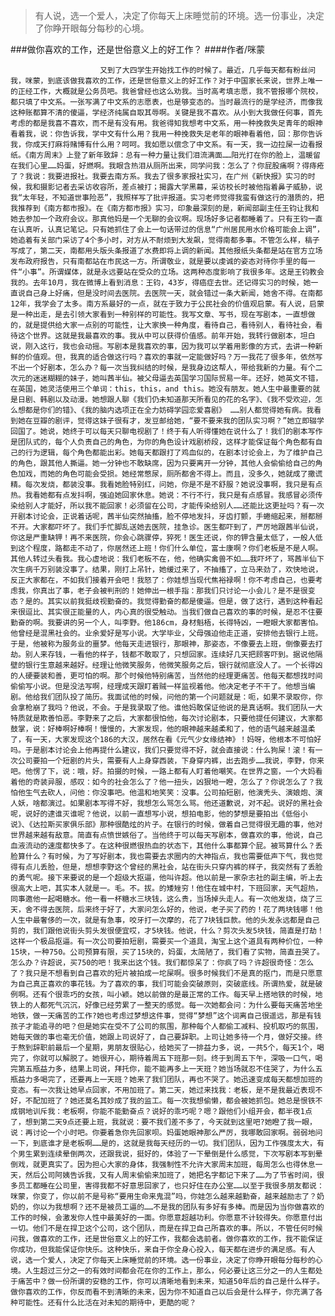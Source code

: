 > 有人说，选一个爱人，决定了你每天上床睡觉前的环境。选一份事业，决定了你睁开眼每分每秒的心境。

###做你喜欢的工作，还是世俗意义上的好工作？
####作者/咪蒙

						又到了大四学生开始找工作的时候了。最近，几乎每天都有粉丝问我，咪蒙，到底该做我喜欢的工作，还是世俗意义上的好工作？对于中国家长来说，世界上唯一的正经工作，大概就是公务员吧。我爸曾经也这么劝我。当时高考填志愿，我不管报哪个院校，都只填了中文系。一张写满了中文系的志愿表，也是够变态的。当时最流行的是学经济，而像我这种账都算不清的傻逼，学经济纯属自取其辱啊。关键是我不喜欢。从小到大我做任何事，首先考虑的都是我喜不喜欢，而不是有没有用。我爸得知我想考中文系，用一种挽救失足青年的眼神看着我，说：你告诉我，学中文有什么用？我用一种挽救失足老年的眼神看着他，回：那你告诉我，你成天打麻将赌博有什么用？呵呵。我如愿以偿念了中文系。有一天，我一边拉屎一边看报纸。《南方周末》上登了新年致辞：总有一种力量让我们泪流满面……阳光打在你的脸上，温暖留在我们心里……妈蛋，好燃啊。我眼含热泪从厕所出来，同学问我：怎么了？你屁股痛啊？得痔疮了？我说：我要进报社。我要去南方系。我去了很多家报社实习，在广州《新快报》实习的时候，我和摄影记者去采访收容所，差点被打；揭露大学黑幕，采访校长时被他指着鼻子威胁，说我“太年轻，不知道世事险恶”，我照样写了批评报道。实习老师觉得我蛮有做这行的潜质的，把我推荐到《南方都市报》。在《南方都市报》实习，印象最深刻的是，新闻部副主任王钧让我和她去参加一个政府会议。那真他妈是一个无聊的会议啊。现场好多记者都睡着了。只有王钧一直在认真听，认真记笔记。只有她抓住了会上一句话带过的信息“广州居民用水价格可能会上调”，她追着有关部门采访了4个多小时，对方从不耐烦到大发飙，觉得南都多事。不管怎么样，稿子写成了，第二天，南都用头版头条报道了水费即将上调的新闻。其他报纸头条都是站在官方立场发布政府报告，只有南都站在市民这一方。所谓敬业，就是要以虔诚的姿态对待你手里的每一件“小事”。所谓媒体，就是永远要站在受众的立场。这两种态度影响了我很多年。这是王钧教会我的。去年10月，我在微博上看到消息：王钧，43岁，得癌症去世。还记得实习的时候，她一直说自己身上好痛，但是没时间去医院。去医院一天，就会错过一条大新闻，她舍不得。在南都12年，我学会了太多。南方系最好的一点，就在于致力于公民社会的价值观启蒙。有人说，启蒙是一种出走，是去引领大家看到一种别样的可能性。我写文章、写书，现在写剧本，一直想做的，就是提供给大家一点别的可能性，让大家换一种角度，看待自己，看待别人，看待社会，看待这个世界。这就是我最喜欢的事。我从中可以获得价值感。前年开始，我转行做剧本，坦白说，刚入这行，我也会动摇。写剧本是我喜欢的事，因为我可以学着用影像的方式，去讲一种新鲜的价值观。但，我真的适合做这行吗？喜欢的事就一定能做好吗？万一我花了很多年，依然写不出一个好剧本，怎么办？每一次当我纠结的时候，是我身边这帮人，带给我新的力量。有个二次元的迷迷糊糊的妹子，她叫茜半仙。被父母逼去英国学习国际贸易一年。还好，她英文不错，在英国，她灵活使用三个单词：this，this，and this。她没有朋友。她人生中最重要的就是日剧、韩剧以及动漫。她想跟人聊《我们仍未知道那天所看见的花的名字》、《我不受欢迎，怎么想都是你们的错》、《我的脑内选项正在全力妨碍学园恋爱喜剧》 ……别人都觉得她有病。我看到她在豆瓣的剧评，觉得这妹子很有才，发豆邮给她，“要不要来我的团队实习啊？”她立即辍学回国了。她说，她终于可以每天只聊电视剧了！终于有人听得懂她在说什么了！我们的剧本写作是团队式的，每个人负责自己的角色，为你的角色设计戏剧桥段，这样才能保证每个角色都有自己的行为逻辑，每个角色都能出彩。她每天都跟打了鸡血似的，在剧本讨论会上，为了维护自己的角色，跟其他人撕逼。她一分钟也不敢缺席，因为只要离开一分钟，其他人会偷偷给自己的角色加戏，而她的角色可能会受损。她经常憋尿，厕所都舍不得上。而且，没多久，她就成了撒谎精。每次发烧，都装没事。我看她脸特别红，问她，你是不是不舒服？她说没事啊，我只是有点热。我看她都有点发抖啊，强迫她回家休息。她说：不行不行，我只是有点感冒。我感冒必须传染给别人才能好，所以我不能回家！必须留在公司，才能传染给别人……还能比这更扯吗？有一次开剧本讨论会，正说着话呢，茜半仙突然抽搐，脸不停地发抖，牙齿打颤，手蜷缩起来，掰都掰不开。大家都吓坏了。我们手忙脚乱送她去医院，挂急诊。医生都吓到了，严厉地跟茜半仙说，你这是严重缺钾！再不来医院，你会心跳骤停，猝死！医生还说，你的钾含量太低了，一般人低到这个程度，路都走不动了，你居然还上班！你们什么单位，富士康啊？你们老板是不是人啊。其他人转过头看我。我心虚地说：我们老板不在，他，他确实禽兽不如……我吓坏了，骂茜半仙下次生病千万别装没事了。结果，刚打上吊针，她缓过来了，不抽搐了，立马来劲了，欢快地说，反正大家都在，不如我们接着开会吧！我怒了：你娃想当现代焦裕禄啊！你不考虑自己，也要考虑我，你真出了事，老子会被判刑的！她伸出一根手指：那我们只讨论一小会儿？是不是很变态？是的。其实以前我挺歧视勤奋的。我觉得勤奋的都是傻逼。但是，做了这行，遇到这种看起来很逗比、其实很正能量的人，内心真的很受触动。当我们做自己喜欢的事的时候，是忍不住要勤奋的啊。我要讲的另一个人，叫李野。他186cm，身材魁梧，长得特凶，一瞪眼大家都害怕。他曾经是混黑社会的。业余爱好是写小说。大学毕业，父母强迫他走正道，安排他去银行上班。于是，他被称为服务业的噩梦。他每天走进银行，那眼神，那姿态，不像要去上班，倒像要去打劫。别人来存钱，一看他的样子，钱都不敢取了，只想回家。连续好几天把顾客吓到。据说他隔壁的银行生意越来越好。经理让他微笑服务，他微笑服务之后，银行就彻底没人了。一个长得凶的人硬要装和善，更可怕的啊。那个时候他特别痛苦，当然他的经理更痛苦。他每天都想找时间偷偷写小说。但是没法写啊，经理成天跟盯着贼一样监视着他。他决定老子不干了。他想当编剧。他给我们团队投了简历。我面试他的时候，问他的第一个问题就是：呃，如果不录取你，你会拿枪崩了我吗？他说，不会。于是我录取了他。谁他妈敢保证他说的是真话啊。我们团队一大特质就是欺善怕恶。李野来了之后，大家都很怕他，每次讨论剧本，只要他提任何建议，大家都鼓掌，说：好棒啊好棒啊！慢慢的，大家发现，他的眼神越来越柔和了，他的语气越来越温柔了，有一天，大家发现这个186的大汉，居然在看《元气少女缘结神》！妈呀，他根本不可怕好吗。于是剧本讨论会上他再提什么建议，我们只要觉得不好，就会直接说：什么狗屎！滚！有一次公司要拍一个短剧的片头，需要有人上身穿西装，下身穿内裤，出去跑步……我说，李野，你来吧。他愣了下，说：哦，好。拍摄的时候，一路上都有人盯着他嘲笑。在世界之窗，一个大妈看着他的奇装异服，感叹：如今的社会怎么了？他一扭头，凶狠地一瞪，怎么了？你说怎么了？我怕他生气去砍人，问他：你没事吧。他温和地笑笑：没事。公司拍短剧，他演秃头、演娘炮、演人妖，啥都演过。如果剧本写得不好，我想怎么骂怎么骂。他还道歉说，对不起。说好的黑社会呢，说好的逮谁灭谁呢？他说，以前一直想写小说，想拍电影，他的梦想是要拍出《低俗小说》、《达拉斯买家俱乐部》那种很酷炫的片子。在银行的时候，做着自己觉得很无趣的事，他对世界越来越有敌意。简直有点愤世嫉俗了。当他终于可以每天写剧本，做喜欢的事，他说，自己血液流动的速度都快多了。在这种很燃很热血的状态下，其他什么事都算个屁。被骂算什么？丢脸算什么？有时候，为了写好剧本，我也需要去求圈内的大神指点，我也需要低声下气，我也觉得有点儿丢脸，但是，想想李野这个曾经的黑社会，站在街头只穿内裤的样子，我突然有了丢脸的勇气呢。接下来要说的是一个超级大抠逼，他叫许超。他以前是一家杂志社的副主编，听上去很高大上吧，其实本人就是一。毛。不。拔。的矮矬穷！他住在城中村，下班回家，天气超热，同事邀他一起喝糖水。他一看一杯糖水三块钱，这么贵，当场掉头走人。有一次他发烧，烧了三天，舍不得去医院，后来终于好了，大家问怎么好的，他说，老子买了药的！花了两块钱哪！他人生中最奢侈的一次，就是有急事，咬牙打一次摩的，花了7块钱巨款。他的头发永远都是自己剪的，我们跟他说街头剪头发很便宜哎，才5块钱。他说，什么？剪次头发5块钱，简直是打劫！这样一个极品抠逼。有一次公司要拍短剧，需要买一个道具，淘宝上这个道具有两种价位，一种15块，一种750。公司预算有限，买了15块的，妈蛋，太简陋了，我们看了实物，简直丑哭了。怎么办？许超说，买750的吧！我来出这个钱。我们都惊呆了：你疯了吗？许超很奇怪：怎么了？我只是不想看到自己喜欢的短片被拍成一坨屎啊。很多时候我们不是真的抠门，而是只愿意为自己真正喜欢的事花钱。为了喜欢的事，我们可能会突破原则，突破底线。所谓热爱，就是破例啊。还有个很乖巧的女孩，叫小颖。她以前做的是最正常的工作。每天早上搭地铁的时候，地铁上的人都死气沉沉，好像已经劳累了一整天的感觉。每一次她都会问：为什么要每天痛苦地坐地铁，做一天痛苦的工作?她也考虑过梦想这件事，觉得“梦想”这个词离自己很遥远，那是有钱孩子才能追寻的吧？但是她实在受不了公司的氛围，那种每个人都偷工减料、投机取巧的氛围，她每天做的事也毫无价值，她跟上司说好了，自己要辞职。上司让她多待一个月，做好交接。终于熬到辞职前最后一个星期，男朋友很贴心，给她买了一排益力多，说，一共5个，每天1个，喝完了，你就可以解脱了。她很开心，期待着周五下班那一刻。终于到周五下午，深吸一口气，喝完第五瓶益力多，结果上司说，拜托你，能不能再多上一天班？她当场就忍不住哭了，为什么五瓶益力多喝完了，还要再上一天班？她来了我们团队，再也不哭了。她迅速变成每天都想加班的变态。有一次我让她早点回家，不用加班了。第二天，她过来找我：老板，是不是我最近表现不好，不配加班了？她还莫名其妙成了我的监工。每一次我想偷懒，都会被她抓包。她总是恨铁不成钢地训斥我：老板啊，你能不能勤奋点？说好的乖巧呢？嗯？跟他们小组开会，都半夜1点了，想到第二天9点还要上班，我就说：要不我们差不多了，今天就到这里吧?她瞪了我一眼，说：再讨论一个小时吧。你要着急你先回家呗。妈蛋她眼神那么严厉，我哪敢回家啊。弱弱地问一下，到底谁才是老板啊……是的，这就是我每天经历的一切。我们团队，因为工作强度太大，有个男生累到连续晕倒两次，还跟我说，挺好的，体验了一下晕倒是什么感觉，下次写剧本写到晕倒戏，就更真实了。因为担心大家的身体，我强制性不允许大家周末加班，每周怎么也得休息一天，然后公司阿姨告诉我，又有人周末偷偷来加班了，她把名字都记下来了……为了节省时间，很多员工都睡在公司里，害得我都不好意思回家了，也只好住在办公室……以至于我很多朋友都说：咪蒙，你变了，你以前不是号称“要用生命来鬼混”吗，你娃怎么越来越勤奋，越来越励志了？奶奶的，你以为我想啊？还不是被员工逼的……不是我的团队有多好有多棒。而是因为当你做喜欢的工作的时候，会激发你人性中最美好的一面。你愿意超越功利。你愿意不计较得失。你愿意付出一切。他们不是在捍卫这个公司，这个团队，而是在捍卫自己所喜欢的事。所以，不管任何时候问我，做喜欢的工作，还是世俗意义上的好工作，我都会选前者。做你喜欢的工作，我不能保证你成功，但我能保证你快乐。这种快乐，来自于你全身心投入，每天都在进步的满足感。有人说，选一个爱人，决定了你每天上床睡觉前的环境。选一份事业，决定了你睁开眼每分每秒的心境。人生超过三分之一的有效时间都会花在你的工作上，那么，何必要让这三分之一的人生都处于痛苦中？做一份所谓的安稳的工作，你可以清晰地看到未来，知道50年后的自己是什么样子。做你喜欢的工作，你反而看不到清晰的未来，因为你不知道自己以后会是什么样子，你充满了各种可能性。还有什么比活在对未知的期待中，更酷的呢？			  		